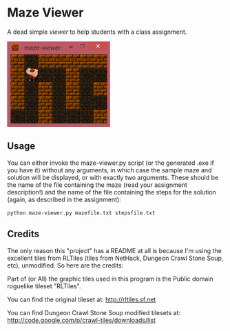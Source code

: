 Maze Viewer
===========

A dead simple _viewer_ to help students with a class assignment.

![screenshot](res/screenshot.png)

Usage
-----

You can either invoke the maze-viewer.py script (or the generated .exe if you have it) without any arguments, in which case the sample maze and solution will be displayed, or with exactly two arguments. These should be the name of the file containing the maze (read your assignment description!) and the name of the file containing the steps for the solution (again, as described in the assignment):

```
python maze-viewer.py mazefile.txt stepsfile.txt
```

Credits
-------

The only reason this "project" has a README at all is because I'm using the excellent tiles from RLTiles (tiles from NetHack, Dungeon Crawl Stone Soup, etc), unmodified. So here are the credits:

Part of (or All) the graphic tiles used in this program is the Public domain roguelike tileset "RLTiles".

You can find the original tileset at: http://rltiles.sf.net

You can find Dungeon Crawl Stone Soup modified tilesets at: http://code.google.com/p/crawl-tiles/downloads/list
